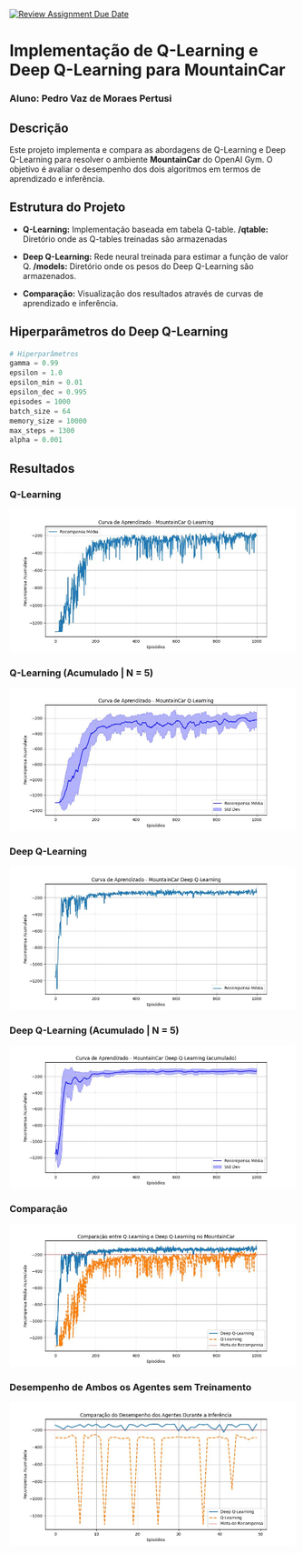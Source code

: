 [![Review Assignment Due Date](https://classroom.github.com/assets/deadline-readme-button-22041afd0340ce965d47ae6ef1cefeee28c7c493a6346c4f15d667ab976d596c.svg)](https://classroom.github.com/a/3cFWPdqG)


# Implementação de Q-Learning e Deep Q-Learning para MountainCar

### Aluno: Pedro Vaz de Moraes Pertusi

## Descrição
Este projeto implementa e compara as abordagens de Q-Learning e Deep Q-Learning para resolver o ambiente **MountainCar** do OpenAI Gym. O objetivo é avaliar o desempenho dos dois algoritmos em termos de aprendizado e inferência.

## Estrutura do Projeto
- **Q-Learning:** Implementação baseada em tabela Q-table. **/qtable:** Diretório onde as Q-tables treinadas são armazenadas

- **Deep Q-Learning:** Rede neural treinada para estimar a função de valor Q. **/models:** Diretório onde os pesos do Deep Q-Learning são armazenados.

- **Comparação:** Visualização dos resultados através de curvas de aprendizado e inferência.


## Hiperparâmetros do Deep Q-Learning
```python
# Hiperparâmetros
gamma = 0.99
epsilon = 1.0
epsilon_min = 0.01
epsilon_dec = 0.995
episodes = 1000
batch_size = 64
memory_size = 10000
max_steps = 1300
alpha = 0.001
```

## Resultados
### Q-Learning
![alt text](results/curva_de_aprendizado_qlearning.jpg)

### Q-Learning (Acumulado | N = 5)
![alt text](results/curva_de_aprendizado_qlearning_acumulado.jpg)

### Deep Q-Learning
![alt text](results/curva_de_aprendizado_dqlearning.jpg)

### Deep Q-Learning (Acumulado | N = 5)
![alt text](results/curva_de_aprendizado_deepqlearning_acumulado.jpg)

### Comparação
![alt text](results/curva_de_aprendizado_comparacao.jpg)

### Desempenho de Ambos os Agentes sem Treinamento
![alt text](results/comparacao_inferencia.jpg)